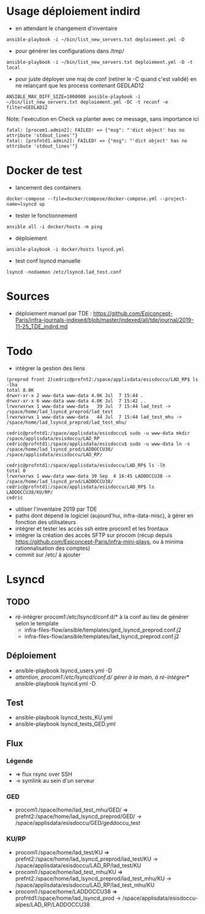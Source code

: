 # Usage déploiement indird

* en attendant le changement d'inventaire
```
ansible-playbook -i ~/bin/list_new_servers.txt deploiement.yml -D
```

* pour générer les configurations dans /tmp/
```
ansible-playbook -i ~/bin/list_new_servers.txt deploiement.yml -D -t local
```

* pour juste déployer une maj de conf (retirer le -C quand c'est validé) en ne relançant que les process contenant GEDLAD12
```
ANSIBLE_MAX_DIFF_SIZE=1000000 ansible-playbook -i ~/bin/list_new_servers.txt deploiement.yml -DC -t reconf -e filter=GEDLAD12
```

Note: l'exécution en Check va planter avec ce message, sans importance ici
```
fatal: [procom1.admin2]: FAILED! => {"msg": "'dict object' has no attribute 'stdout_lines'"}
fatal: [profntd1.admin2]: FAILED! => {"msg": "'dict object' has no attribute 'stdout_lines'"}
```

# Docker de test

* lancement des containers
```
docker-compose --file=docker/compose/docker-compose.yml --project-name=lsyncd up
```

* tester le fonctionnement
```
ansible all -i docker/hosts -m ping
```

* déploiement 
```
ansible-playbook -i docker/hosts lsyncd.yml
```

* test conf lsyncd manuelle
```
lsyncd -nodaemon /etc/lsyncd.lad_test.conf
```

# Sources

* déploiement manuel par TDE : https://github.com/Epiconcept-Paris/infra-journals-indexed/blob/master/indexed/all/tde/journal/2019-11-25_TDE_indird.md

# Todo

* intégrer la gestion des liens
```
(preprod front 2)cedric@prefnt2:/space/applisdata/esisdoccu/LAD_RP$ ls -lha
total 8.0K
drwxr-xr-x 2 www-data www-data 4.0K Jul  7 15:44 .
drwxr-xr-x 6 www-data www-data 4.0K Jul  7 15:42 ..
lrwxrwxrwx 1 www-data www-data   39 Jul  7 15:44 lad_test -> /space/home/lad_lsyncd_preprod/lad_test
lrwxrwxrwx 1 www-data www-data   44 Jul  7 15:44 lad_test_mhu -> /space/home/lad_lsyncd_preprod/lad_test_mhu/

cedric@profntd1:/space/applisdata/esisdoccu$ sudo -u www-data mkdir /space/applisdata/esisdoccu/LAD_RP
cedric@profntd1:/space/applisdata/esisdoccu$ sudo -u www-data ln -s /space/home/lad_lsyncd_prod/LADDOCCU38/ /space/applisdata/esisdoccu/LAD_RP/

cedric@profntd1:/space/applisdata/esisdoccu/LAD_RP$ ls -lh
total 0
lrwxrwxrwx 1 www-data www-data 39 Sep  4 16:45 LADDOCCU38 -> /space/home/lad_lsyncd_prod/LADDOCCU38/
cedric@profntd1:/space/applisdata/esisdoccu/LAD_RP$ ls LADDOCCU38/KU/RP/
cedric
```

* utiliser l'inventaire 2019 par TDE
* paths dont dépend le logiciel (aujourd'hui, infra-data-misc), à gérer en fonction des utilisateurs
* intégrer et tester les accès ssh entre procom1 et les frontaux
* intégrer la création des accès SFTP sur procom (récup depuis https://github.com/Epiconcept-Paris/infra-mini-plays, ou à minima rationnalisation des comptes)
* commit sur /etc/ à ajouter

# Lsyncd

## TODO

* ré-intégrer procom1:/etc/lsyncd/conf.d/* à la conf au lieu de générer selon le template
  * infra-files-flow/ansible/templates/ged_lsyncd_preprod.conf.j2
  * infra-files-flow/ansible/templates/lad_lsyncd_preprod.conf.j2

## Déploiement

* ansible-playbook lsyncd_users.yml -D
* **attention, procom1:/etc/lsyncd/conf.d/* gérer à la main, à ré-intégrer** ansible-playbook lsyncd.yml -D

## Test

* ansible-playbook lsyncd_tests_KU.yml 
* ansible-playbook lsyncd_tests_GED.yml 

## Flux

### Légende

* => flux rsync over SSH
* -> symlink au sein d'un serveur

### GED

* procom1:/space/home/lad_test_mhu/GED/ => prefnt2:/space/home/lad_lsyncd_preprod/GED/ -> /space/applisdata/esisdoccu/GED/geddoccu_test

### KU/RP

* procom1:/space/home/lad_test/KU 		=> prefnt2:/space/home/lad_lsyncd_preprod/lad_test/KU 		-> /space/applisdata/esisdoccu/LAD_RP/lad_test/KU
* procom1:/space/home/lad_test_mhu/KU 	=> prefnt2:/space/home/lad_lsyncd_preprod/lad_test_mhu/KU 	-> /space/applisdata/esisdoccu/LAD_RP/lad_test_mhu/KU
* procom1:/space/home/LADDOCCU38 		=> profntd1:/space/home/lad_lsyncd_prod 					-> /space/applisdata/esisdoccu-alpes/LAD_RP/LADDOCCU38
